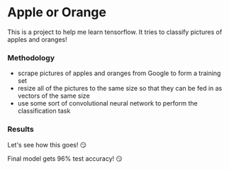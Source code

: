 # Apple or Orange

This is a project to help me learn tensorflow. It tries to classify pictures of apples and oranges!

### Methodology

  - scrape pictures of apples and oranges from Google to form a training set
  - resize all of the pictures to the same size so that they can be fed in as vectors of the same size
  - use some sort of convolutional neural network to perform the classification task

### Results

Let's see how this goes! :smirk:

Final model gets 96% test accuracy! :smirk:
